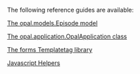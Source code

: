 The following reference guides are available:

[The opal.models.Episode model](episode.md)

[The opal.application.OpalApplication class](opal_application.md)

[The forms Templatetag library](form_templatetags.md)

[Javascript Helpers](javascript_helpers.md)
